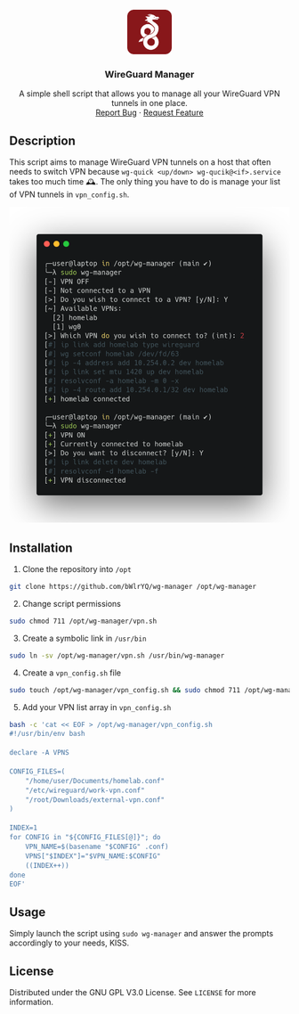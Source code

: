 <br />
<div align="center">
  <a href="https://github.com/bWlrYQ/wg-manager">
    <img src="images/logo.png" alt="Logo" width="80" height="80">
  </a>

  <h3 align="center">WireGuard Manager</h3>

  <p align="center">
    A simple shell script that allows you to manage all your WireGuard VPN tunnels in one place.
    <br />
    <a href="https://github.com/bWlrYQ/wg-manage/issues/new?labels=bug&template=bug-report---.md">Report Bug</a>
    ·
    <a href="https://github.com/bWlrYQ/wg-manage/issues/new?labels=enhancement&template=feature-request---.md">Request Feature</a>
  </p>
</div>

## Description

This script aims to manage WireGuard VPN tunnels on a host that often needs to switch VPN because `wg-quick <up/down> wg-qucik@<if>.service` takes too much time 🕰️. The only thing you have to do is manage your list of VPN tunnels in `vpn_config.sh`.

<div align="center">
  <img src="images/usage.png" alt="usage">
</div>

## Installation 
1. Clone the repository into `/opt`  
```bash
git clone https://github.com/bWlrYQ/wg-manager /opt/wg-manager
```
2. Change script permissions  
```bash
sudo chmod 711 /opt/wg-manager/vpn.sh
```
3. Create a symbolic link in `/usr/bin`
```bash
sudo ln -sv /opt/wg-manager/vpn.sh /usr/bin/wg-manager
```
4. Create a `vpn_config.sh` file
```bash
sudo touch /opt/wg-manager/vpn_config.sh && sudo chmod 711 /opt/wg-manager/vpn_config.sh
```
5. Add your VPN list array in `vpn_config.sh`
```bash
bash -c 'cat << EOF > /opt/wg-manager/vpn_config.sh
#!/usr/bin/env bash

declare -A VPNS

CONFIG_FILES=(
    "/home/user/Documents/homelab.conf"
    "/etc/wireguard/work-vpn.conf"
    "/root/Downloads/external-vpn.conf"
)

INDEX=1
for CONFIG in "${CONFIG_FILES[@]}"; do
    VPN_NAME=$(basename "$CONFIG" .conf)
    VPNS["$INDEX"]="$VPN_NAME:$CONFIG"
    ((INDEX++))
done
EOF'
```

## Usage 
 
Simply launch the script using `sudo wg-manager` and answer the prompts accordingly to your needs, KISS. 

## License

Distributed under the GNU GPL V3.0 License. See `LICENSE` for more information.

